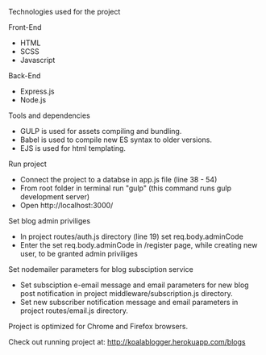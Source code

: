 Technologies used for the project

Front-End

* HTML
* SCSS
* Javascript

Back-End

* Express.js
* Node.js

Tools and dependencies

* GULP is used for assets compiling and bundling.
* Babel is used to compile new ES syntax to older versions.
* EJS is used for html templating.

Run project

* Connect the project to a databse in app.js file (line 38 - 54)
* From root folder in terminal run "gulp" (this command runs gulp development server)
* Open http://localhost:3000/

Set blog admin priviliges

* In project routes/auth.js directory (line 19) set req.body.adminCode
* Enter the set req.body.adminCode in /register page, while creating new user, to be granted admin priviliges

Set nodemailer parameters for blog subsciption service

* Set subsciption e-email message and email parameters for new blog post notification in project middleware/subscription.js directory.
* Set new subscriber notification message and email parameters in project routes/email.js directory.

Project is optimized for Chrome and Firefox browsers.

Check out running project at: http://koalablogger.herokuapp.com/blogs
